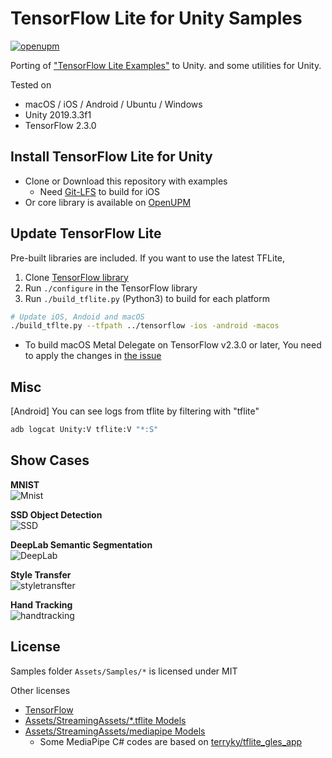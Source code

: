 # TensorFlow Lite for Unity Samples

[![openupm](https://img.shields.io/npm/v/com.github.asus4.tflite?label=openupm&registry_uri=https://package.openupm.com)](https://openupm.com/packages/com.github.asus4.tflite/)

Porting of ["TensorFlow Lite Examples"](https://www.tensorflow.org/lite/examples) to Unity. and some utilities for Unity.

Tested on  

- macOS / iOS / Android / Ubuntu / Windows  
- Unity 2019.3.3f1  
- TensorFlow 2.3.0

## Install TensorFlow Lite for Unity

- Clone or Download this repository with examples
  - Need [Git-LFS](https://git-lfs.github.com/) to build for iOS
- Or core library is available on [OpenUPM](https://openupm.com/packages/com.github.asus4.tflite/)

## Update TensorFlow Lite

Pre-built libraries are included. If you want to use the latest TFLite,

1. Clone [TensorFlow library](https://github.com/tensorflow/tensorflow/)
2. Run `./configure` in the TensorFlow library
3. Run `./build_tflite.py` (Python3) to build for each platform

  ```sh
  # Update iOS, Andoid and macOS
  ./build_tflte.py --tfpath ../tensorflow -ios -android -macos
  ```

- To build macOS Metal Delegate on TensorFlow v2.3.0 or later, You need to apply the changes in [the issue](https://github.com/tensorflow/tensorflow/issues/41039)

## Misc

\[Android\] You can see logs from tflite by filtering with "tflite"  

```bash
adb logcat Unity:V tflite:V "*:S"
```

## Show Cases

__MNIST__  
![Mnist](https://imgur.com/yi2MtCF.gif)

__SSD Object Detection__  
![SSD](https://imgur.com/Omeatqc.gif)

__DeepLab Semantic Segmentation__  
![DeepLab](https://imgur.com/tH1Z8NG.gif)

__Style Transfer__  
![styletransfter](https://i.imgur.com/SOLMjZi.gif)

__Hand Tracking__  
![handtracking](https://i.imgur.com/KDOCx2U.gif)

## License

Samples folder `Assets/Samples/*` is licensed under MIT

Other licenses

- [TensorFlow](https://github.com/tensorflow/tensorflow/blob/master/LICENSE)
- [Assets/StreamingAssets/*.tflite Models](https://www.tensorflow.org/lite/models)
- [Assets/StreamingAssets/mediapipe Models](https://github.com/google/mediapipe)
  - Some MediaPipe C# codes are based on [terryky/tflite_gles_app](https://github.com/terryky/tflite_gles_app)
